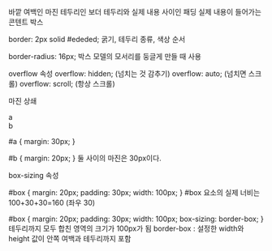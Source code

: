 바깥 여백인 마진
테두리인 보더
테두리와 실제 내용 사이인 패딩
실제 내용이 들어가는 콘텐트 박스

border: 2px solid #ededed;
굵기, 테두리 종류, 색상 순서

border-radius: 16px;
박스 모델의 모서리를 둥글게 만들 때 사용

overflow 속성
overflow: hidden; (넘치는 것 감추기)
overflow: auto; (넘치면 스크롤)
overflow: scroll; (항상 스크롤)

마진 상쇄

<div id="a">a</div>
<div id="b">b</div>

#a {
margin: 30px;
}

#b {
margin: 20px;
}
둘 사이의 마진은 30px이다.

box-sizing 속성

#box {
margin: 20px;
padding: 30px;
width: 100px;
}
#box 요소의 실제 너비는 100+30+30=160 (좌우 30)

#box {
margin: 20px;
padding: 30px;
width: 100px;
box-sizing: border-box;
}
테두리까지 모두 합친 영역의 크기가 100px가 됨
border-box : 설정한 width와 height 값이 안쪽 여백과 테두리까지 포함
